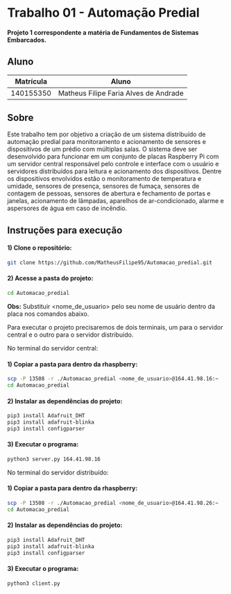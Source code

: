
# Trabalho 01 - Automação Predial
#### Projeto 1 correspondente a matéria de Fundamentos de Sistemas Embarcados.

## Aluno
|Matrícula | Aluno |
| -- | -- |
| 140155350  |  Matheus Filipe Faria Alves de Andrade |

## Sobre
Este trabalho tem por objetivo a criação de um sistema distribuído de automação predial para monitoramento e acionamento de sensores e dispositivos de um prédio com múltiplas salas. O sistema deve ser desenvolvido para funcionar em um conjunto de placas Raspberry Pi com um servidor central responsável pelo controle e interface com o usuário e servidores distribuídos para leitura e acionamento dos dispositivos. Dentre os dispositivos envolvidos estão o monitoramento de temperatura e umidade, sensores de presença, sensores de fumaça, sensores de contagem de pessoas, sensores de abertura e fechamento de portas e janelas, acionamento de lâmpadas, aparelhos de ar-condicionado, alarme e aspersores de água em caso de incêndio.

## Instruções para execução

#### 1) Clone o repositório:
```sh 
git clone https://github.com/MatheusFilipe95/Automacao_predial.git
```

#### 2) Acesse a pasta do projeto:
```sh 
cd Automacao_predial
```

**Obs:** Substituir <nome_de_usuario> pelo seu nome de usuário dentro da placa nos comandos abaixo.

Para executar o projeto precisaremos de dois terminais, um para o servidor central e o outro para o servidor distribuído.

No terminal do servidor central:

#### 1) Copiar a pasta para dentro da rhaspberry:
```sh
scp -P 13508 -r ./Automacao_predial <nome_de_usuario>@164.41.98.16:~
cd Automacao_predial
```

#### 2) Instalar as dependências do projeto:
```sh
pip3 install Adafruit_DHT 
pip3 install adafruit-blinka
pip3 install configparser
```

#### 3) Executar o programa:
```sh
python3 server.py 164.41.98.16
```

No terminal do servidor distribuído:

#### 1) Copiar a pasta para dentro da rhaspberry:
```sh
scp -P 13508 -r ./Automacao_predial <nome_de_usuario>@164.41.98.26:~
cd Automacao_predial
```

#### 2) Instalar as dependências do projeto:
```sh
pip3 install Adafruit_DHT 
pip3 install adafruit-blinka
pip3 install configparser
```

#### 3) Executar o programa:
```sh
python3 client.py
```

